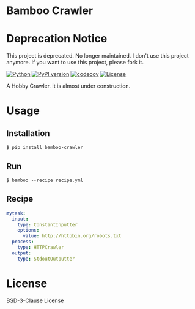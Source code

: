 # Bamboo Crawler

# Deprecation Notice

This project is deprecated. No longer maintained.  I don't use this project anymore. If you want to use this project, please fork it.

[![Python](https://img.shields.io/pypi/pyversions/bamboo-crawler.svg)](https://badge.fury.io/py/tbamboo-crawler)
[![PyPI version](https://img.shields.io/pypi/v/bamboo-crawler.svg)](https://pypi.python.org/pypi/bamboo-crawler/)
[![codecov](https://codecov.io/gh/kitsuyui/bamboo-crawler/branch/main/graph/badge.svg?token=s7NTzwl5fl)](https://codecov.io/gh/kitsuyui/bamboo-crawler)
[![License](https://img.shields.io/badge/License-BSD%203--Clause-blue.svg)](https://opensource.org/licenses/BSD-3-Clause)

A Hobby Crawler.
It is almost under construction.

# Usage

## Installation

```console
$ pip install bamboo-crawler
```

## Run

```
$ bamboo --recipe recipe.yml
```

## Recipe

```YAML
mytask:
  input:
    type: ConstantInputter
    options:
      value: http://httpbin.org/robots.txt
  process:
    type: HTTPCrawler
  output:
    type: StdoutOutputter
```

# License

BSD-3-Clause License
